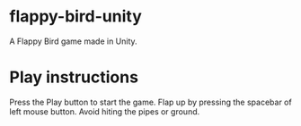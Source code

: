 # flappy-bird-unity

A Flappy Bird game made in Unity.

# Play instructions

Press the Play button to start the game. Flap up by pressing the spacebar of left mouse button. Avoid hiting the pipes or ground.
